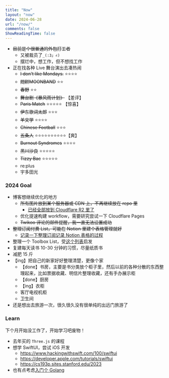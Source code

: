 ```yaml
---
title: "Now"
layout: "now"
date: 2024-06-28
url: "/now/"
comments: false
ShowReadingTime: false
---
```


- ~~目前是个很普通的外包打工者~~
  - 又被裁员了`_(:3」∠)`
  - 摆烂中，想工作，但不想找工作
- 正在找各种 Live 舞台演出去凑热闹
  - ~~I don't like Mondays.~~ ⭐️⭐️⭐️⭐️
  - ~~悶餅MOONBAND~~ ⭐️⭐️
  - ~~春野~~ ⭐️⭐️
  - ~~舞台剧《暴风雨计划》~~ 【差评】
  - ~~Paris Match~~ ⭐️⭐️⭐️⭐️⭐️ 【惊喜】
  - ~~伊东歌词太郎~~ ⭐️⭐️⭐️
  - ~~羊文学~~ ⭐️⭐️⭐️⭐️
  - ~~Chinese Football~~ ⭐️⭐️⭐️
  - ~~五条人~~ ⭐️⭐️⭐️⭐️⭐️⭐️⭐️⭐️⭐️⭐️【爽】
  - ~~Burnout Syndromes~~ ⭐️⭐️⭐️⭐️
  - ~~黑川沙良~~ ⭐️⭐️⭐️⭐️⭐️
  - ~~Tizzy Bac~~ ⭐️⭐️⭐️⭐️⭐️
  - re:plus
  - 宇多田光


### 2024 Goal

- 博客想继续优化的地方
  - ~~所有图片放到某个服务器或 CDN 上，不再继续放在 repo 里~~
    - [已经全部放到 Cloudflare R2 里了](https://zhuzi.dev/posts/2024-05-24-cf-r2-bucket)
  - 优化提速构建 workflow，需要研究尝试一下 Cloudflare Pages
  - ~~Twikoo 评论的邮件提醒，我一直无法设置成功~~
- ~~整理订阅付费 List，可能在 Notion 里建个表格管理就好~~
  - [记录一下整理订阅记录 Notion 表格的过程](https://zhuzi.dev/posts/2024-06-28-subscription-tracker/)
- 整理一个 Toolbox List，受[这个列表](https://github.com/rexarski/toolbox/)启发
- 复建每天读书 10-30 分钟的习惯，尽量纸质书
- 减肥 15 斤
- 【ing】把自己的新家好好整理清楚，更像个家
  - 【done】书房，主要是书分类放个柜子里，然后以前的各种分散的东西整理起来，比如票据收藏、明信片整理收藏，还有手办展示柜
  - 【done】厨房
  - 【ing】衣柜
  - 客厅电视机柜
  - 卫生间
- 还是想出去旅游一次，很久很久没有很单纯的出远门旅游了

### Learn

下个月开始没工作了，开始学习吧废物！

- 去年买的 `Three.js` 的课程
- 想学 SwiftUI，尝试 iOS 开发
  - https://www.hackingwithswift.com/100/swiftui
  - https://developer.apple.com/tutorials/swiftui
  - https://cs193p.sites.stanford.edu/2023
- 也有点考虑[入门个 Golang](https://www.udemy.com/course/go-the-complete-developers-guide/)
